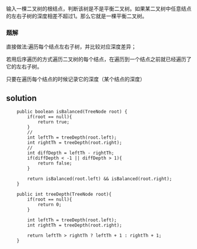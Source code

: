 输入一棵二叉树的根结点，判断该树是不是平衡二叉树。如果某二叉树中任意结点的左右子树的深度相差不超过1。那么它就是一棵平衡二叉树。

### 题解

直接做法:遍历每个结点左右子树，并比较对应深度差异；

若用后序遍历的方式遍历二叉树的每个结点，在遍历到一个结点之前就已经遍历了它的左右子树。

只要在遍历每个结点的时候记录它的深度（某个结点的深度）

## solution

```
	public boolean isBalanced(TreeNode root) {
        if(root == null){
            return true;
        }
        //
        int leftTh = treeDepth(root.left);
        int rightTh = treeDepth(root.right);
        //
        int diffDepth = leftTh - rightTh;
        if(diffDepth < -1 || diffDepth > 1){
            return false;
        }
        
        return isBalanced(root.left) && isBalanced(root.right);        
    }
    
    public int treeDepth(TreeNode root){
        if(root == null){
            return 0;
        }
        
        int leftTh = treeDepth(root.left);
        int rightTh = treeDepth(root.right);
        
        return leftTh > rightTh ? leftTh + 1 : rightTh + 1;
    }
```

```

```